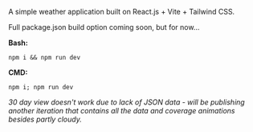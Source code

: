 A simple weather application built on React.js + Vite + Tailwind CSS.

Full package.json build option coming soon, but for now...

**Bash:**
```
npm i && npm run dev
```

**CMD:**
```
npm i; npm run dev
```

*30 day view doesn't work due to lack of JSON data - will be publishing another iteration that contains all the data and coverage animations besides partly cloudy.*
